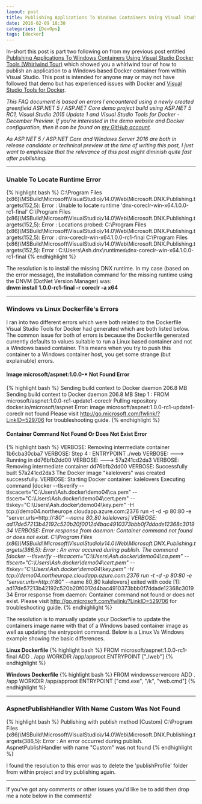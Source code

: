 ```yaml
---
layout: post
title: Publishing Applications To Windows Containers Using Visual Studio Docker Tools (Common Issues)
date: 2016-02-09 18:30
categories: [DevOps]
tags: [docker]
---
```

In-short this post is part two following on from my previous post entitled <a href="{% post_url 2016-02-08-publish-aspnet-5-windows-apps-docker-tools %}/" target="_blank">Publishing Applications To Windows Containers Using Visual Studio Docker Tools (Whirlwind Tour)</a> which showed you a whirlwind tour of how to publish an application to a Windows based Docker container from within Visual Studio. This post is intended for anyone may or may not have followed that demo but has experienced  issues with Docker and <a href="https://visualstudiogallery.msdn.microsoft.com/0f5b2caa-ea00-41c8-b8a2-058c7da0b3e4" target="_blank">Visual Studio Tools for Docker</a>.

*This FAQ document is based on errors I encountered using a newly created greenfield ASP.NET 5 / ASP.NET Core demo project build using ASP.NET 5 RC1, Visual Studio 2015 Update 1 and Visual Studio Tools for Docker - December Preview. If you're interested in the demo website and Docker configuration, then it can be found on <a href="https://github.com/AshleyPoole/KaleLovers" target="_blank">my GitHub account</a>.*

*As ASP.NET 5 / ASP.NET Core and Windows Server 2016 are both in release candidate or technical preview at the time of writing this post, I just want to emphasize that the relevance of this post might diminish quite fast after publishing.*

-------------------------

### Unable To Locate Runtime Error ###
{% highlight bash %}
C:\Program Files (x86)\MSBuild\Microsoft\VisualStudio\v14.0\Web\Microsoft.DNX.Publishing.targets(152,5): Error : Unable to locate runtime 'dnx-coreclr-win-x64.1.0.0-rc1-final'
C:\Program Files (x86)\MSBuild\Microsoft\VisualStudio\v14.0\Web\Microsoft.DNX.Publishing.targets(152,5): Error : Locations probed:
C:\Program Files (x86)\MSBuild\Microsoft\VisualStudio\v14.0\Web\Microsoft.DNX.Publishing.targets(152,5): Error : dnx-coreclr-win-x64.1.0.0-rc1-final
C:\Program Files (x86)\MSBuild\Microsoft\VisualStudio\v14.0\Web\Microsoft.DNX.Publishing.targets(152,5): Error : C:\Users\Ash\.dnx\runtimes\dnx-coreclr-win-x64.1.0.0-rc1-final
{% endhighlight %}

The resolution is to install the missing DNX runtime. In my case (based on the error message), the installation command for the missing runtime using the DNVM (DotNet Version Manager) was:  
**dnvm install 1.0.0-rc1-final -r coreclr -a x64**

-------------------------

### Windows vs Linux Dockerfile's Errors ###
I ran into two different errors which were both related to the Dockerfile Visual Studio Tools for Docker had generated which are both listed below. The common issue for both of errors is because the Dockerfile generated currently defaults to values suitable to run a Linux based container and not a Windows based container. This means when you try to push this container to a Windows container host, you get some strange (but explainable) errors.

#### Image microsoft/aspnet:1.0.0-* Not Found Error ####
{% highlight bash %}
Sending build context to Docker daemon 206.8 MB
Sending build context to Docker daemon 206.8 MB
Step 1 : FROM microsoft/aspnet:1.0.0-rc1-update1-coreclr
Pulling repository docker.io/microsoft/aspnet
Error: image microsoft/aspnet:1.0.0-rc1-update1-coreclr not found
Please visit http://go.microsoft.com/fwlink/?LinkID=529706 for troubleshooting guide.
{% endhighlight %}


#### Container Command Not Found Or Does Not Exist Error ####
{% highlight bash %}
VERBOSE: Removing intermediate container 1b6cba30cba7
VERBOSE: Step 4 : ENTRYPOINT ./web
VERBOSE:  ---> Running in dd76bfb2dd00
VERBOSE:  ---> 57a241cd2da3
VERBOSE: Removing intermediate container dd76bfb2dd00
VERBOSE: Successfully built 57a241cd2da3
The Docker image "kalelovers" was created successfully.
VERBOSE: Starting Docker container: kalelovers
Executing command [docker --tlsverify --tlscacert="C:\Users\Ash\.docker\demo04\ca.pem" --tlscert="C:\Users\Ash\.docker\demo04\cert.pem" --tlskey="C:\Users\Ash\.docker\demo04\key.pem" -H tcp://demo04.northeurope.cloudapp.azure.com:2376 run -t -d -p 80:80 -e "server.urls=http://*:80" --name 80_80 kalelovers]
VERBOSE: ad17de57213b42192c520b20f0012d4bac4910373bbb0f7ddade12368c301934
VERBOSE: Error response from daemon: Container command not found or does not exist.
C:\Program Files (x86)\MSBuild\Microsoft\VisualStudio\v14.0\Web\Microsoft.DNX.Publishing.targets(386,5): Error : An error occured during publish.
The command [docker --tlsverify --tlscacert="C:\Users\Ash\.docker\demo04\ca.pem" --tlscert="C:\Users\Ash\.docker\demo04\cert.pem" --tlskey="C:\Users\Ash\.docker\demo04\key.pem" -H tcp://demo04.northeurope.cloudapp.azure.com:2376 run -t -d -p 80:80 -e "server.urls=http://*:80" --name 80_80 kalelovers] exited with code [1]: ad17de57213b42192c520b20f0012d4bac4910373bbb0f7ddade12368c301934
Error response from daemon: Container command not found or does not exist.
Please visit http://go.microsoft.com/fwlink/?LinkID=529706 for troubleshooting guide.
{% endhighlight %}


The resolution is to manually update your Dockerfile to update the containers image name with that of a Windows based container image as well as updating the entrypoint command. Below is a Linux Vs Windows example showing the basic differences.

**Linux Dockerfile**
{% highlight bash %}
FROM microsoft/aspnet:1.0.0-rc1-final
ADD . /app
WORKDIR /app/approot
ENTRYPOINT ["./web"]
{% endhighlight %}

**Windows Dockerfile**
{% highlight bash %}
FROM windowsservercore
ADD . /app
WORKDIR /app/approot
ENTRYPOINT ["cmd.exe", "/k", "web.cmd"]
{% endhighlight %}

-------------------------

### AspnetPublishHandler With Name Custom Was Not Found ###
{% highlight bash %}
Publishing with publish method [Custom]
C:\Program Files (x86)\MSBuild\Microsoft\VisualStudio\v14.0\Web\Microsoft.DNX.Publishing.targets(386,5): Error : An error occurred during publish.
AspnetPublishHandler with name "Custom" was not found
{% endhighlight %}

I found the resolution to this error was to delete the 'publishProfile' folder from within project and try publishing again.

-------------------------

If you've got any comments or other issues you'd like be to add then drop me a note below in the comments!

